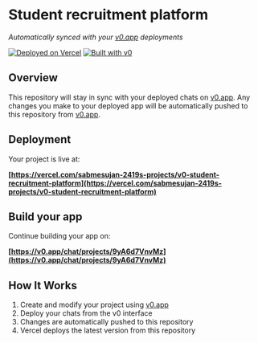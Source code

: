 # Student recruitment platform

*Automatically synced with your [v0.app](https://v0.app) deployments*

[![Deployed on Vercel](https://img.shields.io/badge/Deployed%20on-Vercel-black?style=for-the-badge&logo=vercel)](https://vercel.com/sabmesujan-2419s-projects/v0-student-recruitment-platform)
[![Built with v0](https://img.shields.io/badge/Built%20with-v0.app-black?style=for-the-badge)](https://v0.app/chat/projects/9yA6d7VnvMz)

## Overview

This repository will stay in sync with your deployed chats on [v0.app](https://v0.app).
Any changes you make to your deployed app will be automatically pushed to this repository from [v0.app](https://v0.app).

## Deployment

Your project is live at:

**[https://vercel.com/sabmesujan-2419s-projects/v0-student-recruitment-platform](https://vercel.com/sabmesujan-2419s-projects/v0-student-recruitment-platform)**

## Build your app

Continue building your app on:

**[https://v0.app/chat/projects/9yA6d7VnvMz](https://v0.app/chat/projects/9yA6d7VnvMz)**

## How It Works

1. Create and modify your project using [v0.app](https://v0.app)
2. Deploy your chats from the v0 interface
3. Changes are automatically pushed to this repository
4. Vercel deploys the latest version from this repository